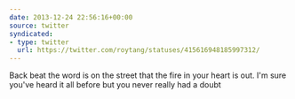 ```yaml
---
date: 2013-12-24 22:56:16+00:00
source: twitter
syndicated:
- type: twitter
  url: https://twitter.com/roytang/statuses/415616948185997312/
---
```


Back beat the word is on the street that the fire in your heart is out. I'm sure you've heard it all before but you never really had a doubt